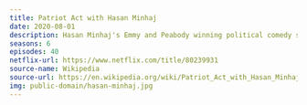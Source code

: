 ```yaml
---
title: Patriot Act with Hasan Minhaj
date: 2020-08-01
description: Hasan Minhaj's Emmy and Peabody winning political comedy season was cencelled after 6 seasons for reasons still unknown.  
seasons: 6
episodes: 40
netflix-url: https://www.netflix.com/title/80239931
source-name: Wikipedia  
source-url: https://en.wikipedia.org/wiki/Patriot_Act_with_Hasan_Minhaj
img: public-domain/hasan-minhaj.jpg
---
```


